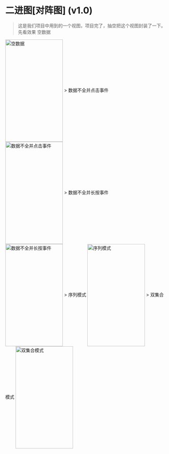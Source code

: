 # 二进图[对阵图] (v1.0)
>这是我们项目中用到的一个视图，项目完了，抽空把这个视图封装了一下。
>先看效果
> 空数据
<img src="https://github.com/liu35fly/Level_view_demo/blob/master/screen/device-2017-10-29-165532.png" width = "180" height = "320" alt="空数据" align=center />
> 数据不全并点击事件
<img src="https://github.com/liu35fly/Level_view_demo/blob/master/screen/device-2017-10-29-165602.png" width = "180" height = "320" alt="数据不全并点击事件" align=center />
> 数据不全并长按事件
<img src="https://github.com/liu35fly/Level_view_demo/blob/master/screen/device-2017-10-29-165613.png" width = "180" height = "320" alt="数据不全并长按事件" align=center />
> 序列模式
<img src="https://github.com/liu35fly/Level_view_demo/blob/master/screen/device-2017-10-29-165638.png" width = "180" height = "320" alt="序列模式" align=center />
> 双集合模式
<img src="https://github.com/liu35fly/Level_view_demo/blob/master/screen/device-2017-10-29-170017.png" width = "180" height = "320" alt="双集合模式" align=center />